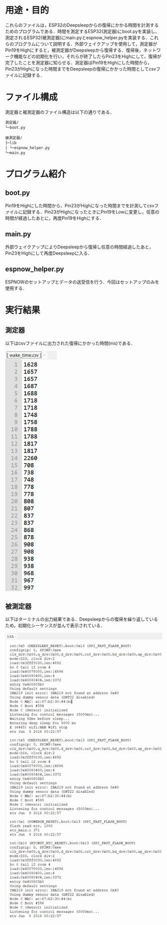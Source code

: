 # 用途・目的
これらのファイルは，ESP32のDeepsleepからの復帰にかかる時間を計測するためのプログラムである．時間を測定するESP32(測定器)にboot.pyを実装し、測定されるESP32(被測定器)にmain.pyとespnow_helper.pyを実装する．これらのプログラムについて説明する．外部ウェイクアップを使用して，測定器がPin19をHighにすると，被測定器がDeepsleepから復帰する．復帰後，ネットワーク機能などの初期化を行い，それらが終了したらPin23をHighにして，復帰が完了したことを測定器に知らせる．測定器はPin19をHighにした時間から，Pin23がHighになった時間までをDeepsleepの復帰にかかった時間としてcsvファイルに記録する．

# ファイル構成
測定器と被測定器のファイル構造は以下の通りである．

```
測定器/
└─boot.py

被測定器/
├─lib
| └─espnow_helper.py
└─main.py
```

# プログラム紹介
## boot.py
Pin19をHighにした時間から、Pin23がHighになった時間までを計測してcsvファイルに記録する．Pin23がHighになったときにPin19をLowに変更し，任意の時間が経過したあとに，再度Pin19をHighにする．

## main.py
外部ウェイクアップによりDeepsleepから復帰し任意の時間経過したあと，Pin23をHighにして再度Deepsleepに入る．

## espnow_helper.py
ESPNOWのセットアップとデータの送受信を行う．今回はセットアップのみを使用する．
# 実行結果
## 測定器
以下はcsvファイルに出力された復帰にかかった時間(ms)である．

![image](https://github.com/cdsl-research/ESP32_measurement_Deepsleep_wakeup_time/blob/master/%E6%B8%AC%E5%AE%9A%E5%99%A8%E3%81%AE%E5%AE%9F%E8%A1%8C%E7%B5%90%E6%9E%9C.png)

## 被測定器
以下はターミナルの出力結果である．Deepsleepからの復帰を繰り返しているため，初期化シーケンスが並んで表示されている．

![image](https://github.com/cdsl-research/ESP32_measurement_Deepsleep_wakeup_time/blob/master/%E8%A2%AB%E6%B8%AC%E5%AE%9A%E5%99%A8%E3%81%AE%E5%AE%9F%E8%A1%8C%E7%B5%90%E6%9E%9C.png)

